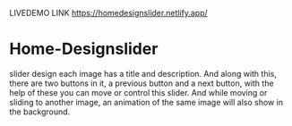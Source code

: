 LIVEDEMO LINK https://homedesignslider.netlify.app/
# Home-Designslider
slider design each image has a title and description. And along with this, there are two buttons in it, a previous button and a next button, with the help of these you can move or control this slider. And while moving or sliding to another image, an animation of the same image will also show in the background.
